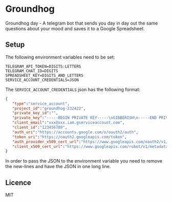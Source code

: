 # Groundhog

Groundhog day - A telegram bot that sends you day in day out the same questions 
about your mood and saves it to a Google Spreadsheet.

## Setup
The following environment variables need to be set:
```
TELEGRAM_API_TOKEN=DIGITS:LETTERS
TELEGRAM_CHAT_ID=DIGITS
SPREADSHEET_KEY=DIGITS_AND_LETTERS
SERVICE_ACCOUNT_CREDENTIALS=JSON
```

The `SERVICE_ACCOUNT_CREDENTIALS` json has the following format:
```json
{  
   "type":"service_account",
   "project_id":"groundhog-232422",
   "private_key_id":"",
   "private_key":"-----BEGIN PRIVATE KEY-----\nGIBBERISH\n-----END PRIVATE KEY-----\n",
   "client_email":"xxx@xxx.iam.gserviceaccount.com",
   "client_id":"123456789",
   "auth_uri":"https://accounts.google.com/o/oauth2/auth",
   "token_uri":"https://oauth2.googleapis.com/token",
   "auth_provider_x509_cert_url":"https://www.googleapis.com/oauth2/v1/certs",
   "client_x509_cert_url":"https://www.googleapis.com/robot/v1/metadata/x509/xxxxx"
}
```
In order to pass the JSON to the environment variable you need to remove the new-lines and have
the JSON in one long line.

## Licence
MIT